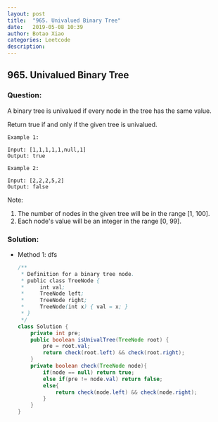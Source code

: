 ```yaml
---
layout: post
title:  "965. Univalued Binary Tree"
date:   2019-05-08 10:39
author: Botao Xiao
categories: Leetcode
description:
---
```

## 965. Univalued Binary Tree

### Question:
A binary tree is univalued if every node in the tree has the same value.

Return true if and only if the given tree is univalued.

```
Example 1:

Input: [1,1,1,1,1,null,1]
Output: true

Example 2:

Input: [2,2,2,5,2]
Output: false
```
 

Note:
1. The number of nodes in the given tree will be in the range [1, 100].
2. Each node's value will be an integer in the range [0, 99].

### Solution:
* Method 1: dfs
    ```Java
    /**
     * Definition for a binary tree node.
     * public class TreeNode {
     *     int val;
     *     TreeNode left;
     *     TreeNode right;
     *     TreeNode(int x) { val = x; }
     * }
     */
    class Solution {
        private int pre;
        public boolean isUnivalTree(TreeNode root) {
            pre = root.val;
            return check(root.left) && check(root.right);
        }
        private boolean check(TreeNode node){
            if(node == null) return true;
            else if(pre != node.val) return false;
            else{
                return check(node.left) && check(node.right);
            }
        }
    }
    ```
   